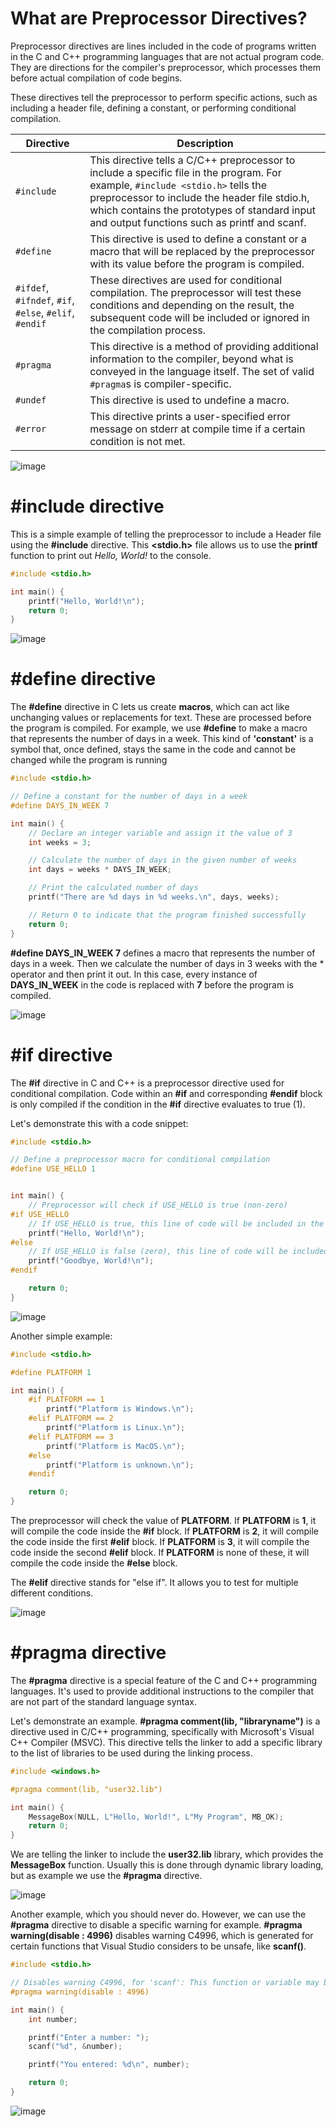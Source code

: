 # What are Preprocessor Directives?

Preprocessor directives are lines included in the code of programs written in the C and C++ programming languages that are not actual program code. They are directions for the compiler's preprocessor, which processes them before actual compilation of code begins.

These directives tell the preprocessor to perform specific actions, such as including a header file, defining a constant, or performing conditional compilation.

| Directive        | Description |
| ---------------- | ----------- |
| `#include`       | This directive tells a C/C++ preprocessor to include a specific file in the program. For example, `#include <stdio.h>` tells the preprocessor to include the header file stdio.h, which contains the prototypes of standard input and output functions such as printf and scanf. |
| `#define`        | This directive is used to define a constant or a macro that will be replaced by the preprocessor with its value before the program is compiled. 
| `#ifdef`, `#ifndef`, `#if`, `#else`, `#elif`, `#endif` | These directives are used for conditional compilation. The preprocessor will test these conditions and depending on the result, the subsequent code will be included or ignored in the compilation process. |
| `#pragma`       | This directive is a method of providing additional information to the compiler, beyond what is conveyed in the language itself. The set of valid `#pragma`s is compiler-specific. |
| `#undef`        | This directive is used to undefine a macro. |
| `#error`        | This directive prints a user-specified error message on stderr at compile time if a certain condition is not met. |


![image](https://github.com/DebugPrivilege/Debugging/assets/63166600/8bb406de-5160-430f-853e-7eba96a16b6b)



# #include directive

This is a simple example of telling the preprocessor to include a Header file using the **#include** directive. This **<stdio.h>** file allows us to use the **printf** function to print out *Hello, World!* to the console.

```c
#include <stdio.h>

int main() {
    printf("Hello, World!\n");
    return 0;
}
```
![image](https://github.com/DebugPrivilege/Debugging/assets/63166600/c62b3d2e-5032-4c75-8769-96e70ef6d4ee)

# #define directive

The **#define** directive in C lets us create **macros**, which can act like unchanging values or replacements for text. These are processed before the program is compiled. For example, we use **#define** to make a macro that represents the number of days in a week. This kind of **'constant'** is a symbol that, once defined, stays the same in the code and cannot be changed while the program is running

```c
#include <stdio.h>

// Define a constant for the number of days in a week
#define DAYS_IN_WEEK 7

int main() {
    // Declare an integer variable and assign it the value of 3
    int weeks = 3;

    // Calculate the number of days in the given number of weeks
    int days = weeks * DAYS_IN_WEEK;

    // Print the calculated number of days
    printf("There are %d days in %d weeks.\n", days, weeks);

    // Return 0 to indicate that the program finished successfully
    return 0;
}
```

**#define DAYS_IN_WEEK 7** defines a macro that represents the number of days in a week. Then we calculate the number of days in 3 weeks with the * operator and then print it out. In this case, every instance of **DAYS_IN_WEEK** in the code is replaced with **7** before the program is compiled.
 

![image](https://github.com/DebugPrivilege/Debugging/assets/63166600/b8ec729d-62da-4c26-a1df-83231e79f281)

# #if directive

The **#if** directive in C and C++ is a preprocessor directive used for conditional compilation. Code within an **#if** and corresponding **#endif** block is only compiled if the condition in the **#if** directive evaluates to true (1).

Let's demonstrate this with a code snippet:

```c
#include <stdio.h>

// Define a preprocessor macro for conditional compilation
#define USE_HELLO 1


int main() {
    // Preprocessor will check if USE_HELLO is true (non-zero)
#if USE_HELLO  
    // If USE_HELLO is true, this line of code will be included in the compilation
    printf("Hello, World!\n");
#else
    // If USE_HELLO is false (zero), this line of code will be included in the compilation instead
    printf("Goodbye, World!\n");
#endif

    return 0;
}
```

![image](https://github.com/DebugPrivilege/Debugging/assets/63166600/fae23df1-2be0-476b-af57-0cedbb86fbaa)

Another simple example:

```c
#include <stdio.h>

#define PLATFORM 1

int main() {
    #if PLATFORM == 1
        printf("Platform is Windows.\n");
    #elif PLATFORM == 2
        printf("Platform is Linux.\n");
    #elif PLATFORM == 3
        printf("Platform is MacOS.\n");
    #else
        printf("Platform is unknown.\n");
    #endif

    return 0;
}
```

The preprocessor will check the value of **PLATFORM**. If **PLATFORM** is **1**, it will compile the code inside the **#if** block. If **PLATFORM** is **2**, it will compile the code inside the first **#elif** block. If **PLATFORM** is **3**, it will compile the code inside the second **#elif** block. If **PLATFORM** is none of these, it will compile the code inside the **#else** block.

The **#elif** directive stands for "else if". It allows you to test for multiple different conditions.

![image](https://github.com/DebugPrivilege/Debugging/assets/63166600/6d2cb597-5c13-46bf-b651-c76e93274059)

# #pragma directive

The **#pragma** directive is a special feature of the C and C++ programming languages. It's used to provide additional instructions to the compiler that are not part of the standard language syntax.

Let's demonstrate an example. **#pragma comment(lib, "libraryname")** is a directive used in C/C++ programming, specifically with Microsoft's Visual C++ Compiler (MSVC). This directive tells the linker to add a specific library to the list of libraries to be used during the linking process.

```c
#include <windows.h>

#pragma comment(lib, "user32.lib")

int main() {
    MessageBox(NULL, L"Hello, World!", L"My Program", MB_OK);
    return 0;
}
```
We are telling the linker to include the **user32.lib** library, which provides the **MessageBox** function. Usually this is done through dynamic library loading, but as example we use the **#pragma** directive.

![image](https://github.com/DebugPrivilege/Debugging/assets/63166600/a34ac697-55ce-43bb-8a07-f5c6081dadc7)

Another example, which you should never do. However, we can use the **#pragma** directive to disable a specific warning for example. **#pragma warning(disable : 4996)** disables warning C4996, which is generated for certain functions that Visual Studio considers to be unsafe, like **scanf()**.

```c
#include <stdio.h>

// Disables warning C4996, for 'scanf': This function or variable may be unsafe.
#pragma warning(disable : 4996)

int main() {
    int number;

    printf("Enter a number: ");
    scanf("%d", &number);

    printf("You entered: %d\n", number);

    return 0;
}
```

![image](https://github.com/DebugPrivilege/Debugging/assets/63166600/123ed121-fe17-4e19-b2dd-1416c45c96a8)

